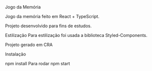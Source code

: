 Jogo da Memória

Jogo da memória feito em React + TypeScript.

Projeto desenvolvido para fins de estudos.

Estilização
Para estilização foi usada a biblioteca Styled-Components.

Projeto gerado em CRA

Instalação

npm install
Para rodar
npm start
